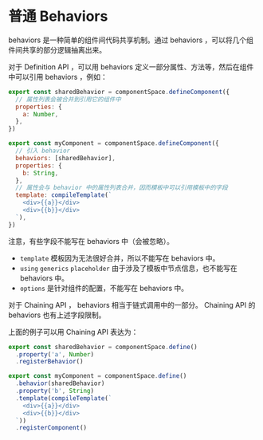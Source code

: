 # 普通 Behaviors

behaviors 是一种简单的组件间代码共享机制。通过 behaviors ，可以将几个组件间共享的部分逻辑抽离出来。

对于 Definition API ，可以用 behaviors 定义一部分属性、方法等，然后在组件中可以引用 behaviors ，例如：

```js
export const sharedBehavior = componentSpace.defineComponent({
  // 属性列表会被合并到引用它的组件中
  properties: {
    a: Number,
  },
})

export const myComponent = componentSpace.defineComponent({
  // 引入 behavior
  behaviors: [sharedBehavior],
  properties: {
    b: String,
  },
  // 属性会与 behavior 中的属性列表合并，因而模板中可以引用模板中的字段
  template: compileTemplate(`
    <div>{{a}}</div>
    <div>{{b}}</div>
  `),
})
```

注意，有些字段不能写在 behaviors 中（会被忽略）。

* `template` 模板因为无法很好合并，所以不能写在 behaviors 中。
* `using` `generics` `placeholder` 由于涉及了模板中节点信息，也不能写在 behaviors 中。
* `options` 是针对组件的配置，不能写在 behaviors 中。

对于 Chaining API ， behaviors 相当于链式调用中的一部分。 Chaining API 的 behaviors 也有上述字段限制。

上面的例子可以用 Chaining API 表达为：

```js
export const sharedBehavior = componentSpace.define()
  .property('a', Number)
  .registerBehavior()

export const myComponent = componentSpace.define()
  .behavior(sharedBehavior)
  .property('b', String)
  .template(compileTemplate(`
    <div>{{a}}</div>
    <div>{{b}}</div>
  `))
  .registerComponent()
```
